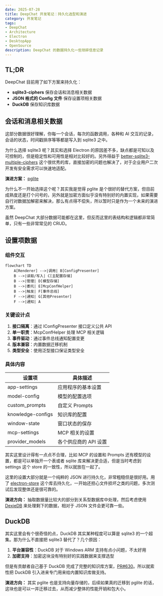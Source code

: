 ```yaml
---
date: 2025-07-28
title: DeepChat 开发笔记：持久化选型和演进
category: 开发笔记
tags:
- DeepChat
- Architecture
- Electron
- DesktopApp
- OpenSource
description: DeepChat 的数据持久化一些琐碎信息记录
---
```


## TL;DR

DeepChat 目前用了如下方案来持久化：

- **sqlite3-ciphers** 保存会话和消息相关数据
- **JSON 格式的 Config 文件** 保存设置项相关数据
- **DuckDB** 保存知识库数据

## 会话和消息相关数据

这部分数据很好理解，你每一个会话，每次的函数调用，各种和 AI 交互的记录，会话的状态，时间戳排序等等都是写入到 sqlite3 之中。

为什么选择 sqlite3 呢？其实和选择 Electron 的原因差不多，缺点都是可知以及可控制的，但是稳定性和可用性是相对比较好的。另外得益于 [better-sqlite3-multiple-ciphers](https://www.npmjs.com/package/better-sqlite3-multiple-ciphers) 这个很优秀的库，直接加密的问题也解决了，对于企业用户二次开发有安全需求可以快速地适配。

**演进方案：** [pglite](https://pglite.dev/)

为什么不一开始选择这个呢？其实我是觉得 pglite 是个很好的替代方案，但目前成熟度还是打个问号的，另外就是加密方面似乎没有特别好的内置实现，如果需要自行对数据加解密来解决，那么有点得不偿失，所以暂时只是作为一个未来的演进方案。

虽然 DeepChat 大部分数据可能都在这里，但反而这里的表结构和逻辑都非常简单，只有一些非常常见的 CRUD。

## 设置项数据

### 组件交互

```mermaid
flowchart TD
    A[Renderer] -->|调用| B[ConfigPresenter]
    B -->|读取/写入| C[主配置存储]
    B -->|管理| D[模型存储]
    B -->|委托| E[McpConfHelper]
    B -->|触发| F[事件总线]
    F -->|通知| G[其他Presenter]
    F -->|通知| A
```

### 关键设计点

1. **接口隔离**：通过 IConfigPresenter 接口定义公共 API
2. **单一职责**：McpConfHelper 处理 MCP 相关逻辑
3. **事件驱动**：通过事件总线通知配置变更
4. **版本兼容**：内置数据迁移机制
5. **类型安全**：使用泛型接口保证类型安全

### 具体内容

| 设置项                | 具体描述                     |
|---------------------|----------------------------|
| app-settings        | 应用程序的基本设置             |
| model-config        | 模型的配置选项                |
| custom_prompts      | 自定义 Prompts               |
| knowledge-configs   | 知识库的配置                  |
| window-state        | 窗口状态的保存                |
| mcp-settings        | MCP 相关的设置                |
| provider_models     | 各个供应商的 API 设置          |

其实这里设计得有一点点不合理，比如 MCP 的设置和 Prompts 还有模型的设置，都是可以单独开一个表或者 sqlite 库来解决更合适，但是当时考虑到 settings 这个 store 的一致性，所以就放在一起了。

这里的设置大部分就是一个纯粹的 JSON 进行持久化，非常粗糙但是很好用。用了 [electron-store](https://github.com/sindresorhus/electron-store) 这个库去持久化，一开始还担心文件损坏之类的问题，多次测试后发现整体还是很可靠的。

**演进方向：** 抽取数据量比较大的部分到关系型数据库中处理，然后考虑使用 [DexieDB](https://dexie.org/) 来处理剩下的数据，相对于 JSON 文件会更可靠一些。

## DuckDB

其实这里会有个很奇怪的点，DuckDB 其实某种程度可以算是 sqlite3 的一个超集。那为什么不直接把 sqlite3 替代了？几个原因：

1. **平台兼容性**：DuckDB 对于 Windows ARM 支持有点小问题，不太好用
2. **加密支持**：加密这块没有特别好的实践数据来支撑选型

但是有贡献者自己基于 DuckDB 完成了完整的知识库方案，[PR#630](https://github.com/ThinkInAIXYZ/deepchat/pull/630)。所以就索性把 DuckDB 引入进来专门用来给内置知识库做支持。

**演进方向：** 其实 pglite 也是支持向量存储的，后续如果真的迁移到 pglite 的话，这块也是可以一并迁移过去，从而减少整体的性能开销和包大小。

